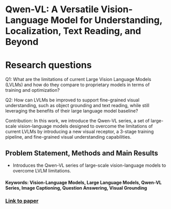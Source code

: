 # Qwen-VL: A Versatile Vision-Language Model for Understanding, Localization, Text Reading, and Beyond

# Research questions
Q1: What are the limitations of current Large Vision Language Models (LVLMs) and how do they compare to proprietary models in terms of training and optimization?

Q2: How can LVLMs be improved to support fine-grained visual understanding, such as object grounding and text reading, while still leveraging the benefits of their large language model baseline?

Contribution: In this work, we introduce the Qwen-VL series, a set of large-scale vision-language models designed to overcome the limitations of current LVLMs by introducing a new visual receptor, a 3-stage training pipeline, and fine-grained visual understanding capabilities.

## Problem Statement, Methods and Main Results
 
  - Introduces the Qwen-VL series of large-scale vision-language models to overcome LVLM limitations.

#### Keywords: Vision-Language Models, Large Language Models, Qwen-VL Series, Image Captioning, Question Answering, Visual Grounding
### [Link to paper](https://arxiv.org/abs/2308.12966v3)
